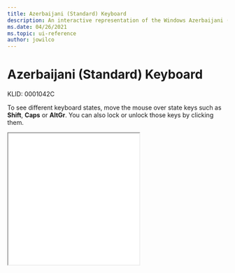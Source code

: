 ```yaml
---
title: Azerbaijani (Standard) Keyboard
description: An interactive representation of the Windows Azerbaijani (Standard) keyboard. To see different keyboard states, click or move the mouse over the state keys.
ms.date: 04/26/2021
ms.topic: ui-reference
author: jowilco
---
```


# Azerbaijani (Standard) Keyboard

KLID: 0001042C

To see different keyboard states, move the mouse over state keys such as **Shift**, **Caps** or **AltGr**. You can also lock or unlock those keys by clicking them.

<iframe src="kbdazst.html" height="300"></iframe>
